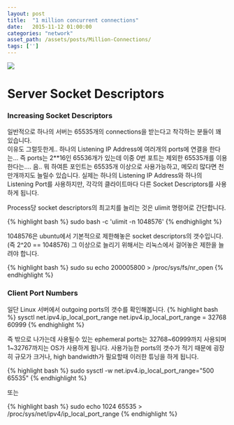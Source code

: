 ```yaml
---
layout: post
title:  "1 million concurrent connections"
date:   2015-11-12 01:00:00
categories: "network"
asset_path: /assets/posts/Million-Connections/
tags: ['']
---
```

<div>
    <img src="{{ page.asset_path }}city.jpg" class="img-responsive img-rounded">
</div>

# Server Socket Descriptors

### Increasing Socket Descriptors

일반적으로 하나의 서버는 65535개의 connections을 받는다고 착각하는 분들이 꽤 있습니다. <br>
이유도 그럴듯한게.. 하나의 Listening IP Address에 여러개의 ports에 연결을 한다는... 
즉 ports는 2**16인 65536개가 있는데 이중 0번 포트는 제외한 65535개를 이용한다는.... 음..
뭐 하여튼 포인트는 65535개 이상으로 사용가능하고, 메모리 많다면 천만개까지도 늘릴수 있습니다. 
실제는 하나의 Listening IP Address와 하나의 Listening Port를 사용하지만, 각각의 클라이트마다 다른 Socket Descriptors를 사용하게 됩니다. 

Process당 socket descriptors의 최고치를 늘리는 것은 ulimit 명령어로 간단합니다. 

{% highlight bash %}
sudo bash -c 'ulimit -n 1048576'
{% endhighlight %}

1048576은 ubuntu에서 기본적으로 제한해놓은 socket descriptors의 갯수입니다. (즉 2^20 == 1048576) 
그 이상으로 늘리기 위해서는 리눅스에서 걸어놓은 제한을 늘려야 합니다.

{% highlight bash %}
sudo su
echo 200005800 > /proc/sys/fs/nr_open
{% endhighlight %}

### Client Port Numbers

일단 Linux 서버에서 outgoing ports의 갯수를 확인해봅니다.
{% highlight bash %}
sysctl net.ipv4.ip_local_port_range
net.ipv4.ip_local_port_range = 32768	60999
{% endhighlight %}

즉 밖으로 나가는데 사용될수 있는 ephemeral ports는 32768~60999까지 사용되며 1~32767까지는 OS가 사용하게 됩니다.
사용가능한 ports의 갯수가 적기 때문에 굉장히 규모가 크거나, high bandwidth가 필요할때 이러한 튜닝을 하게 됩니다.

{% highlight bash %}
sudo sysctl -w net.ipv4.ip_local_port_range="500 65535"
{% endhighlight %}

또는

{% highlight bash %}
sudo echo 1024 65535 > /proc/sys/net/ipv4/ip_local_port_range
{% endhighlight %}